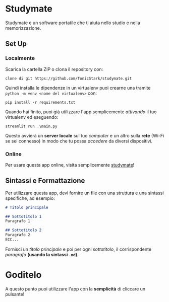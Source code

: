 # Studymate
Studymate è un software portatile che ti aiuta nello studio e nella memorizzazione.

## Set Up
### Localmente
Scarica la cartella ZIP o clona il repository con:
```
clone di git https://github.com/TonicStark/studymate.git
```

Quindi installa le dipendenze in un virtualenv puoi crearne una tramite `python -m venv <nome del virtualenv>` con:
```
pip install -r requirements.txt
```

Quando hai finito, puoi già utilizzare l'app semplicemente *attivando* il tuo virtualenv ed eseguendo:
```
streamlit run .\main.py
```

Questo avvierà un **server locale** sul tuo *computer* e un altro sulla **rete** (Wi-Fi se sei connesso) in modo che tu possa *accedere* da diversi dispositivi.

### Online
Per usare questa app online, visita semplicemente [studymate](https://studymate.streamlit.app/)!

## Sintassi e Formattazione
Per utilizzare questa app, devi fornire un file con una struttura e una sintassi specifiche, ad esempio:
``` md
# Titolo principale

## Sottotitolo 1
Paragrafo 1

## Sottotitolo 2
Paragrafo 2
ECC...
```

Fornisci un *titolo principale* e poi per ogni *sottotitolo*, il corrispondente *paragrafo* **(usando la sintassi `.md`)**.

# Goditelo
A questo punto puoi utilizzare l'app con la **semplicità** di cliccare un pulsante!